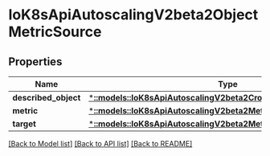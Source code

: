 # IoK8sApiAutoscalingV2beta2ObjectMetricSource

## Properties
Name | Type | Description | Notes
------------ | ------------- | ------------- | -------------
**described_object** | [***::models::IoK8sApiAutoscalingV2beta2CrossVersionObjectReference**](io.k8s.api.autoscaling.v2beta2.CrossVersionObjectReference.md) |  | 
**metric** | [***::models::IoK8sApiAutoscalingV2beta2MetricIdentifier**](io.k8s.api.autoscaling.v2beta2.MetricIdentifier.md) |  | 
**target** | [***::models::IoK8sApiAutoscalingV2beta2MetricTarget**](io.k8s.api.autoscaling.v2beta2.MetricTarget.md) |  | 

[[Back to Model list]](../README.md#documentation-for-models) [[Back to API list]](../README.md#documentation-for-api-endpoints) [[Back to README]](../README.md)


